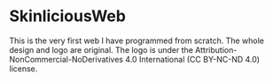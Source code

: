 # SkinliciousWeb
This is the very first web I have programmed from scratch. The whole design and logo are original. The logo is under the Attribution-NonCommercial-NoDerivatives 4.0 International (CC BY-NC-ND 4.0) license.
